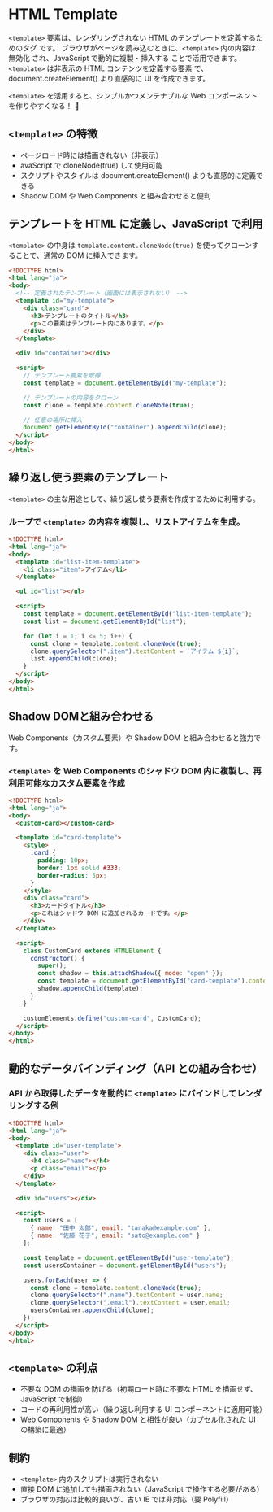 # HTML Template
`<template>` 要素は、レンダリングされない HTML のテンプレートを定義するためのタグ です。
ブラウザがページを読み込むときに、`<template>` 内の内容は 無効化 され、JavaScript で動的に複製・挿入する ことで活用できます。
`<template>` は非表示の HTML コンテンツを定義する要素 で、document.createElement() より直感的に UI を作成できます。

`<template>` を活用すると、シンプルかつメンテナブルな Web コンポーネント を作りやすくなる！ 🚀
## `<template>` の特徴

- ページロード時には描画されない（非表示）
- avaScript で cloneNode(true) して使用可能
- スクリプトやスタイルは document.createElement() よりも直感的に定義できる
- Shadow DOM や Web Components と組み合わせると便利

## テンプレートを HTML に定義し、JavaScript で利用

`<template>` の中身は `template.content.cloneNode(true)` を使ってクローンすることで、通常の DOM に挿入できます。

```html
<!DOCTYPE html>
<html lang="ja">
<body>
  <!-- 定義されたテンプレート（画面には表示されない） -->
  <template id="my-template">
    <div class="card">
      <h3>テンプレートのタイトル</h3>
      <p>この要素はテンプレート内にあります。</p>
    </div>
  </template>

  <div id="container"></div>

  <script>
    // テンプレート要素を取得
    const template = document.getElementById("my-template");

    // テンプレートの内容をクローン
    const clone = template.content.cloneNode(true);

    // 任意の場所に挿入
    document.getElementById("container").appendChild(clone);
  </script>
</body>
</html>
```


## 繰り返し使う要素のテンプレート
`<template>` の主な用途として、繰り返し使う要素を作成するために利用する。

### ループで `<template>` の内容を複製し、リストアイテムを生成。
```html
<!DOCTYPE html>
<html lang="ja">
<body>
  <template id="list-item-template">
    <li class="item">アイテム</li>
  </template>

  <ul id="list"></ul>

  <script>
    const template = document.getElementById("list-item-template");
    const list = document.getElementById("list");

    for (let i = 1; i <= 5; i++) {
      const clone = template.content.cloneNode(true);
      clone.querySelector(".item").textContent = `アイテム ${i}`;
      list.appendChild(clone);
    }
  </script>
</body>
</html>
```


## Shadow DOMと組み合わせる
Web Components（カスタム要素）や Shadow DOM と組み合わせると強力です。

### `<template>` を Web Components のシャドウ DOM 内に複製し、再利用可能なカスタム要素を作成

```html
<!DOCTYPE html>
<html lang="ja">
<body>
  <custom-card></custom-card>

  <template id="card-template">
    <style>
      .card {
        padding: 10px;
        border: 1px solid #333;
        border-radius: 5px;
      }
    </style>
    <div class="card">
      <h3>カードタイトル</h3>
      <p>これはシャドウ DOM に追加されるカードです。</p>
    </div>
  </template>

  <script>
    class CustomCard extends HTMLElement {
      constructor() {
        super();
        const shadow = this.attachShadow({ mode: "open" });
        const template = document.getElementById("card-template").content.cloneNode(true);
        shadow.appendChild(template);
      }
    }

    customElements.define("custom-card", CustomCard);
  </script>
</body>
</html>
```

## 動的なデータバインディング（API との組み合わせ）

### API から取得したデータを動的に `<template>` にバインドしてレンダリングする例

```html
<!DOCTYPE html>
<html lang="ja">
<body>
  <template id="user-template">
    <div class="user">
      <h4 class="name"></h4>
      <p class="email"></p>
    </div>
  </template>

  <div id="users"></div>

  <script>
    const users = [
      { name: "田中 太郎", email: "tanaka@example.com" },
      { name: "佐藤 花子", email: "sato@example.com" }
    ];

    const template = document.getElementById("user-template");
    const usersContainer = document.getElementById("users");

    users.forEach(user => {
      const clone = template.content.cloneNode(true);
      clone.querySelector(".name").textContent = user.name;
      clone.querySelector(".email").textContent = user.email;
      usersContainer.appendChild(clone);
    });
  </script>
</body>
</html>
```

## `<template>` の利点

- 不要な DOM の描画を防げる（初期ロード時に不要な HTML を描画せず、JavaScript で制御）
- コードの再利用性が高い（繰り返し利用する UI コンポーネントに適用可能）
- Web Components や Shadow DOM と相性が良い（カプセル化された UI の構築に最適）

## 制約

- `<template>` 内のスクリプトは実行されない
- 直接 DOM に追加しても描画されない（JavaScript で操作する必要がある）
- ブラウザの対応は比較的良いが、古い IE では非対応（要 Polyfill）

